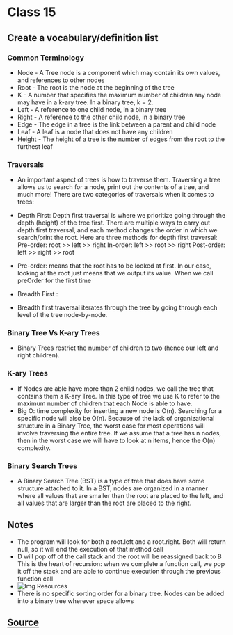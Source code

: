 # Class 15

## Create a vocabulary/definition list

### Common Terminology

* Node - A Tree node is a component which may contain its own values, and references to other nodes
* Root - The root is the node at the beginning of the tree
* K - A number that specifies the maximum number of children any node may have in a k-ary tree. In a binary tree, k = 2.
* Left - A reference to one child node, in a binary tree
* Right - A reference to the other child node, in a binary tree
* Edge - The edge in a tree is the link between a parent and child node
* Leaf - A leaf is a node that does not have any children
* Height - The height of a tree is the number of edges from the root to the furthest leaf

### Traversals

* An important aspect of trees is how to traverse them. Traversing a tree allows us to search for a node,
print out the contents of a tree, and much more! There are two categories of traversals when it comes to trees:
* Depth First: Depth first traversal is where we prioritize going through the depth (height) of the tree first.
There are multiple ways to carry out depth first traversal, and each method changes the order in which we
search/print the root. Here are three methods for depth first traversal:
Pre-order: root >> left >> right
In-order: left >> root >> right
Post-order: left >> right >> root
* Pre-order: means that the root has to be looked at first. In our case, looking at the root just means that
we output its value. When we call preOrder for the first time

* Breadth First :
* Breadth first traversal iterates through the tree by going through each level of the tree node-by-node.

### Binary Tree Vs K-ary Trees

* Binary Trees restrict the number of children to two (hence our left and right children).

### K-ary Trees

* If Nodes are able have more than 2 child nodes, we call the tree that contains them a K-ary Tree.
In this type of tree we use K to refer to the maximum number of children that each Node is able to have.
* Big O:  time complexity for inserting a new node is O(n). Searching for a specific node will also be O(n).
Because of the lack of organizational structure in a Binary Tree, the worst case for most operations will involve
traversing the entire tree. If we assume that a tree has n nodes, then in the worst case we will have to look at n
items, hence the O(n) complexity.

### Binary Search Trees

* A Binary Search Tree (BST) is a type of tree that does have some structure attached to it. In a BST, nodes are
organized in a manner where all values that are smaller than the root are placed to the left, and all values that are
larger than the root are placed to the right.

## Notes

* The program will look for both a root.left and a root.right. Both will return null, so it will end the execution
of that method call  
* D will pop off of the call stack and the root will be reassigned back to B
This is the heart of recursion: when we complete a function call, we pop it off the stack and are able to continue
execution through the previous function call
* ![Img Resources](https://codefellows.github.io/common_curriculum/data_structures_and_algorithms/Code_401/class-15/resources/images/DepthTraversal4.PNG)
* There is no specific sorting order for a binary tree. Nodes can be added into a binary tree wherever space allows

## [Source](https://codefellows.github.io/common_curriculum/data_structures_and_algorithms/Code_401/class-15/resources/Trees.html)
